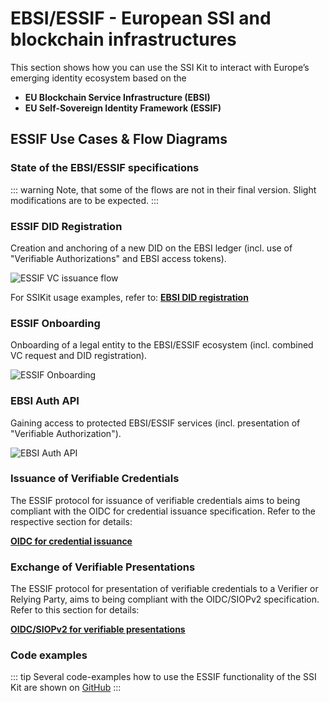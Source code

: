 # EBSI/ESSIF - European SSI and blockchain infrastructures

This section shows how you can use the SSI Kit to interact with Europe’s emerging identity ecosystem based on the

* **EU Blockchain Service Infrastructure (EBSI)**
* **EU Self-Sovereign Identity Framework (ESSIF)**

## ESSIF Use Cases & Flow Diagrams

### State of the EBSI/ESSIF specifications

::: warning
Note, that some of the flows are not in their final version. Slight modifications are to be expected.
:::

[comment]: <> (ESSIF specifies the flows to standardise the following use cases:)

[comment]: <> (1.   ESSIF DID Registration - creation and anchoring of a new DID on the EBSI ledger &#40;incl. use of "Verifiable Authorizations" and EBSI access tokens&#41;.)

[comment]: <> (1.   ESSIF Onboarding - onboarding of a legal entity to the EBSI/ESSIF ecosystem &#40;incl. combined VC request and DID registration&#41;.)

[comment]: <> (1.   EBSI Auth API - gaining access to protected EBSI/ESSIF services &#40;incl. presentation of "Verifiable Authorization"&#41;.)

[comment]: <> (1.   VC Issuance - issuance of VCs from a legal entity to a natural person &#40;incl. OIDC-based data exchange, open interface for third party issuers component&#41;.)

[comment]: <> (1.   VC Exchange - presentation of a Verifiable Presentation to a Verifier / Relying Party &#40;incl. OIDC-based data exchange, open interface for third party verifier component&#41;.)

### ESSIF DID Registration 

Creation and anchoring of a new DID on the EBSI ledger (incl. use of "Verifiable Authorizations" and EBSI access tokens).

![ESSIF VC issuance flow](./essif/02_essif-register-did.png)

For SSIKit usage examples, refer to: [**EBSI DID registration**](../ecosystems-interoperability/ebsi-essif/usage-examples.md#ebsi-did-registration)

### ESSIF Onboarding

Onboarding of a legal entity to the EBSI/ESSIF ecosystem &#40;incl. combined VC request and DID registration&#41;.

![ESSIF Onboarding](./essif/essif-onboarding.png)

### EBSI Auth API

Gaining access to protected EBSI/ESSIF services &#40;incl. presentation of "Verifiable Authorization"&#41;.

![EBSI Auth API ](./essif/04_essif-auth-api.png)

### Issuance of Verifiable Credentials

The ESSIF protocol for issuance of verifiable credentials aims to being compliant with the OIDC for credential issuance specification. Refer to the respective section for details:

[**OIDC for credential issuance**](../ecosystems-interoperability/oidc.md#oidc-for-credential-issuance)

### Exchange of Verifiable Presentations

The ESSIF protocol for presentation of verifiable credentials to a Verifier or Relying Party, aims to being compliant with the OIDC/SIOPv2 specification.
Refer to this section for details:

[**OIDC/SIOPv2 for verifiable presentations**](../ecosystems-interoperability/oidc.md#oidcsiopv2-for-verifiable-presentations)

[comment]: <> (TODO: insert further flows)

### Code examples 

::: tip
Several code-examples how to use the ESSIF functionality of the SSI Kit are shown on [GitHub](https://github.com/walt-id/waltid-ssikit-examples)
:::


